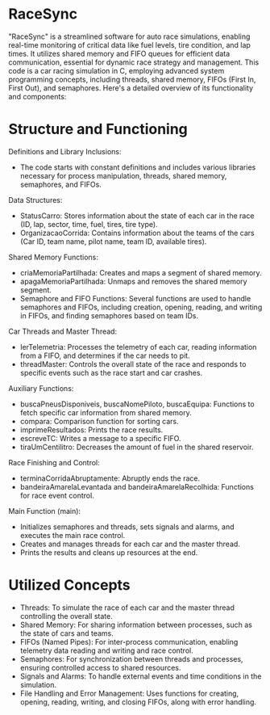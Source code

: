 # RaceSync
 "RaceSync" is a streamlined software for auto race simulations, enabling real-time monitoring of critical data like fuel levels, tire condition, and lap times. It utilizes shared memory and FIFO queues for efficient data communication, essential for dynamic race strategy and management.
This code is a car racing simulation in C, employing advanced system programming concepts, including threads, shared memory, FIFOs (First In, First Out), and semaphores. Here's a detailed overview of its functionality and components:

# Structure and Functioning
Definitions and Library Inclusions: 
* The code starts with constant definitions and includes various libraries necessary for process manipulation, threads, shared memory, semaphores, and FIFOs.

Data Structures:
* StatusCarro: Stores information about the state of each car in the race (ID, lap, sector, time, fuel, tires, tire type).  
* OrganizacaoCorrida: Contains information about the teams of the cars (Car ID, team name, pilot name, team ID, available tires).

Shared Memory Functions:
* criaMemoriaPartilhada: Creates and maps a segment of shared memory.  
* apagaMemoriaPartilhada: Unmaps and removes the shared memory segment.  
* Semaphore and FIFO Functions: Several functions are used to handle semaphores and FIFOs, including creation, opening, reading, and writing in FIFOs, and finding semaphores based on team IDs.

Car Threads and Master Thread:
* lerTelemetria: Processes the telemetry of each car, reading information from a FIFO, and determines if the car needs to pit.  
* threadMaster: Controls the overall state of the race and responds to specific events such as the race start and car crashes.

Auxiliary Functions:
* buscaPneusDisponiveis, buscaNomePiloto, buscaEquipa: Functions to fetch specific car information from shared memory.  
* compara: Comparison function for sorting cars.  
* imprimeResultados: Prints the race results.  
* escreveTC: Writes a message to a specific FIFO.  
* tiraUmCentilitro: Decreases the amount of fuel in the shared reservoir.

Race Finishing and Control:
* terminaCorridaAbruptamente: Abruptly ends the race.  
* bandeiraAmarelaLevantada and bandeiraAmarelaRecolhida: Functions for race event control.  

Main Function (main):
* Initializes semaphores and threads, sets signals and alarms, and executes the main race control.  
* Creates and manages threads for each car and the master thread.  
* Prints the results and cleans up resources at the end.  

# Utilized Concepts
* Threads: To simulate the race of each car and the master thread controlling the overall state.  
* Shared Memory: For sharing information between processes, such as the state of cars and teams.  
* FIFOs (Named Pipes): For inter-process communication, enabling telemetry data reading and writing and race control.  
* Semaphores: For synchronization between threads and processes, ensuring controlled access to shared resources.  
* Signals and Alarms: To handle external events and time conditions in the simulation.  
* File Handling and Error Management: Uses functions for creating, opening, reading, writing, and closing FIFOs, along with error handling.  

